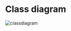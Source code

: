 # Class diagram

![classdiagram](https://github.com/kaishengchoi/fluffy-palm-tree/blob/master/classdiagram.jpeg)
